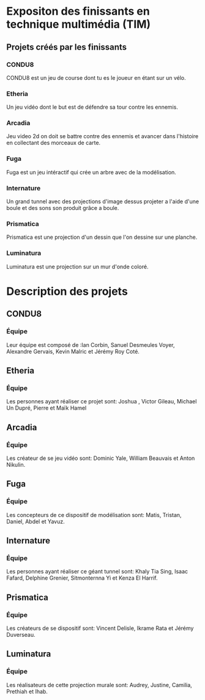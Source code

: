# Expositon des finissants en technique multimédia (TIM)
## Projets créés par les finissants


### CONDU8

CONDU8 est un jeu de course dont tu es le joueur en étant sur un vélo.

### Etheria

Un jeu vidéo dont le but est de défendre sa tour contre les ennemis.

### Arcadia

Jeu video 2d on doit se battre contre des ennemis et avancer dans l'histoire en collectant des morceaux de carte.

### Fuga

Fuga est un jeu intéractif qui crée un arbre avec de la modélisation.

### Internature

Un grand tunnel avec des projections d'image dessus projeter a l'aide d'une boule et des sons son produit grâce a boule.

### Prismatica

Prismatica est une projection d'un dessin que l'on dessine sur une planche.

### Luminatura

Luminatura est une projection sur un mur d'onde coloré.

# Description des projets

## CONDU8
### Équipe
Leur équipe est composé de :Ian Corbin, Sanuel Desmeules Voyer, Alexandre Gervais, Kevin Malric et Jérémy Roy Coté.
<img src="" />



## Etheria
### Équipe
Les personnes ayant réaliser ce projet sont: Joshua , Victor Gileau, Michael Un Dupré, Pierre et Maïk Hamel
<img src="" />



## Arcadia
### Équipe
Les créateur de se jeu vidéo sont: Dominic Yale, William Beauvais et Anton Nikulin.
<img src="" />



## Fuga
### Équipe
Les concepteurs de ce dispositif de modélisation sont: Matis, Tristan, Daniel, Abdel et Yavuz.
<img src="" />


## Internature
### Équipe
Les personnes ayant réaliser ce géant tunnel sont: Khaly Tia Sing, Isaac Fafard, Delphine Grenier, Sitmonternna Yi et Kenza El Harrif.
<img src="" />



## Prismatica
### Équipe
Les créateurs de se dispositif sont: Vincent Delisle, Ikrame Rata et Jérémy Duverseau.
<img src="" />


## Luminatura
### Équipe
Les réalisateurs de cette projection murale sont: Audrey, Justine, Camilia, Prethiah et Ihab.
<img src="" />
